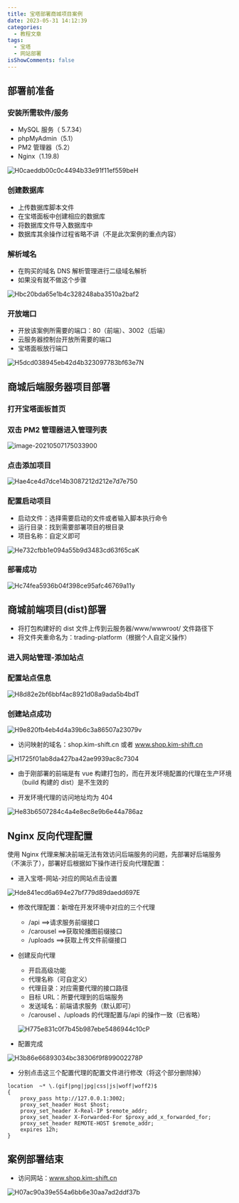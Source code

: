 ```yaml
---
title: 宝塔部署商城项目案例
date: 2023-05-31 14:12:39
categories:
  - 教程文章
tags:
  - 宝塔
  - 网站部署
isShowComments: false
---
```


## 部署前准备

### 安装所需软件/服务

- MySQL 服务（ 5.7.34）
- phpMyAdmin（5.1）
- PM2 管理器（5.2）
- Nginx（1.19.8)

![H0caeddb00c0c4494b33e91f11ef559beH](https://gitee.com/gzcc_kims/figure/raw/master/H0caeddb00c0c4494b33e91f11ef559beH.jpg)

### 创建数据库

- 上传数据库脚本文件
- 在宝塔面板中创建相应的数据库
- 将数据库文件导入数据库中
- 数据库其余操作过程省略不讲（不是此次案例的重点内容）

### 解析域名

- 在购买的域名 DNS 解析管理进行二级域名解析
- 如果没有就不做这个步骤

![Hbc20bda65e1b4c328248aba3510a2baf2](https://gitee.com/gzcc_kims/figure/raw/master/Hbc20bda65e1b4c328248aba3510a2baf2.jpg)

### 开放端口

- 开放该案例所需要的端口：80（前端）、3002（后端）
- 云服务器控制台开放所需要的端口
- 宝塔面板放行端口

![H5dcd038945eb42d4b323097783bf63e7N](https://gitee.com/gzcc_kims/figure/raw/master/H5dcd038945eb42d4b323097783bf63e7N.jpg)

## 商城后端服务器项目部署

### 打开宝塔面板首页

### 双击 PM2 管理器进入管理列表

![image-20210507175033900](E:\records\image\markdown\image-20210507175033900.png)

### 点击添加项目

![Hae4ce4d7dce14b3087212d212e7d7e750](https://gitee.com/gzcc_kims/figure/raw/master/Hae4ce4d7dce14b3087212d212e7d7e750.jpg)

### 配置启动项目

- 启动文件：选择需要启动的文件或者输入脚本执行命令
- 运行目录：找到需要部署项目的根目录
- 项目名称：自定义即可

![He732cfbb1e094a55b9d3483cd63f65caK](https://gitee.com/gzcc_kims/figure/raw/master/He732cfbb1e094a55b9d3483cd63f65caK.jpg)

### 部署成功

![Hc74fea5936b04f398ce95afc46769a11y](https://gitee.com/gzcc_kims/figure/raw/master/Hc74fea5936b04f398ce95afc46769a11y.jpg)

## 商城前端项目(dist)部署

- 将打包构建好的 dist 文件上传到云服务器/www/wwwroot/ 文件路径下
- 将文件夹重命名为：trading-platform（根据个人自定义操作）

### 进入网站管理-添加站点

### 配置站点信息

![H8d82e2bf6bbf4ac8921d08a9ada5b4bdT](https://gitee.com/gzcc_kims/figure/raw/master/H8d82e2bf6bbf4ac8921d08a9ada5b4bdT.jpg)

### 创建站点成功

![H9e820fb4eb4d4a39b6c3a86507a23079v](https://gitee.com/gzcc_kims/figure/raw/master/H9e820fb4eb4d4a39b6c3a86507a23079v.jpg)

- 访问映射的域名：shop.kim-shift.cn 或者 www.shop.kim-shift.cn

![H1725f01ab8da427ba42ae9939ac8c7304](https://gitee.com/gzcc_kims/figure/raw/master/H1725f01ab8da427ba42ae9939ac8c7304.jpg)

- 由于刚部署的前端是有 vue 构建打包的，而在开发环境配置的代理在生产环境（build 构建的 dist）是不生效的

- 开发环境代理的访问地址均为 404

![He83b6507284c4a4e8ec8e9b6e44a786az](https://gitee.com/gzcc_kims/figure/raw/master/He83b6507284c4a4e8ec8e9b6e44a786az.jpg)

## Nginx 反向代理配置

使用 Nginx 代理来解决前端无法有效访问后端服务的问题，先部署好后端服务（不演示了），部署好后根据如下操作进行反向代理配置：

- 进入宝塔-网站-对应的网站点击设置

![Hde841ecd6a694e27bf779d89daedd697E](https://gitee.com/gzcc_kims/figure/raw/master/Hde841ecd6a694e27bf779d89daedd697E.jpg)

- 修改代理配置：新增在开发环境中对应的三个代理
  - /api ==>请求服务前缀接口
  - /carousel ==>获取轮播图前缀接口
  - /uploads ==>获取上传文件前缀接口
- 创建反向代理

  - 开启高级功能
  - 代理名称（可自定义）
  - 代理目录：对应需要代理的接口路径
  - 目标 URL：所要代理到的后端服务
  - 发送域名：前端请求服务（默认即可）
  - /carousel 、/uploads 的代理配置与/api 的操作一致（已省略）

  ![H775e831c0f7b45b987ebe5486944c10cP](https://gitee.com/gzcc_kims/figure/raw/master/H775e831c0f7b45b987ebe5486944c10cP.jpg)

- 配置完成

![H3b86e66893034bc38306f9f899002278P](https://gitee.com/gzcc_kims/figure/raw/master/H3b86e66893034bc38306f9f899002278P.jpg)

- 分别点击这三个配置代理的配置文件进行修改（将这个部分删除掉）

```
location  ~* \.(gif|png|jpg|css|js|woff|woff2)$
{
    proxy_pass http://127.0.0.1:3002;
    proxy_set_header Host $host;
    proxy_set_header X-Real-IP $remote_addr;
    proxy_set_header X-Forwarded-For $proxy_add_x_forwarded_for;
    proxy_set_header REMOTE-HOST $remote_addr;
    expires 12h;
}
```

## 案例部署结束

- 访问网站：www.shop.kim-shift.cn

![H07ac90a39e554a6bb6e30aa7ad2ddf37b](https://gitee.com/gzcc_kims/figure/raw/master/H07ac90a39e554a6bb6e30aa7ad2ddf37b.jpg)
